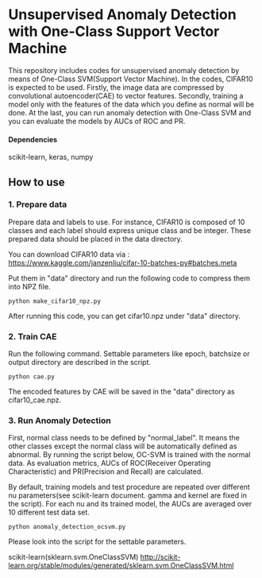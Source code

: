 # Unsupervised Anomaly Detection with One-Class Support Vector Machine

This repository includes codes for unsupervised anomaly detection by means of One-Class SVM(Support Vector Machine). In the codes, CIFAR10 is expected to be used.
Firstly, the image data are compressed by convolutional autoencoder(CAE) to vector features. Secondly, training a model only with the features of the data which you define as normal will be done. At the last, you can run anomaly detection with One-Class SVM and you can evaluate the models by AUCs of ROC and PR.

#### Dependencies
scikit-learn, keras, numpy

## How to use
### 1. Prepare data
Prepare data and labels to use. For instance, CIFAR10 is composed of 10 classes and each label should express unique class and be integer. These prepared data should be placed in the data directory.

You can download CIFAR10 data via :  
https://www.kaggle.com/janzenliu/cifar-10-batches-py#batches.meta

Put them in "data" directory and run the following code to compress them into NPZ file.
```
python make_cifar10_npz.py
```
After running this code, you can get cifar10.npz under "data" directory.


### 2. Train CAE
Run the following command. Settable parameters like epoch, batchsize or output directory are described in the script.
```
python cae.py
```
The encoded features by CAE will be saved in the "data" directory as cifar10_cae.npz.

### 3. Run Anomaly Detection
First, normal class needs to be defined by "normal_label". It means the other classes except the normal class will be automatically defined as abnormal.
By running the script below, OC-SVM is trained with the normal data. As evaluation metrics, AUCs of ROC(Receiver Operating Characteristic) and PR(Precision and Recall) are calculated.

By default, training models and test procedure are repeated over different nu parameters(see scikit-learn document. gamma and kernel are fixed in the script). For each nu and its trained model, the AUCs are averaged over 10 different test data set.

```
python anomaly_detection_ocsvm.py
```
Please look into the script for the settable parameters.

scikit-learn(sklearn.svm.OneClassSVM)
http://scikit-learn.org/stable/modules/generated/sklearn.svm.OneClassSVM.html
